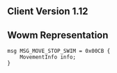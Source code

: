 ## Client Version 1.12

## Wowm Representation
```rust,ignore
msg MSG_MOVE_STOP_SWIM = 0x00CB {
    MovementInfo info;    
}

```

